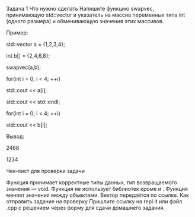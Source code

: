 Задача 1
Что нужно сделать
Напишите функцию swapvec, принимающую std::vector<int> и указатель на массив переменных типа int (одного размера) и обменивающую значения этих массивов.

Пример:

std::vector<int> a = {1,2,3,4};

int b[] = {2,4,6,8};

swapvec(a,b);

for(int i = 0; i < 4; ++i)

   std::cout << a[i];

std::cout << std::endl;

for(int i = 0; i < 4; ++i)

   std::cout << b[i];


Вывод:

2468

1234

Чек-лист для проверки задачи

Функция принимает корректные типы данных, тип возвращаемого значения — void.
Функция не использует библиотек кроме <iostream> и <vector>.
Функция меняет значения между объектами.
Вектор передаётся по ссылке.
Как отправить задание на проверку
Пришлите ссылку на repl.it или файл .срр с решением через форму для сдачи домашнего задания.